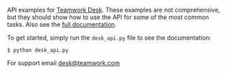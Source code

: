API examples for [Teamwork Desk][desk]. These examples are not comprehensive,
but they should show how to use the API for some of the most common tasks. Also
see the [full documentation][docs].

To get started, simply run the `desk_api.py` file to see the documentation:

    $ python desk_api.py

For support email desk@teamwork.com

[desk]: https://www.teamworkdesk.com/
[docs]: https://developer.teamwork.com/desk/
